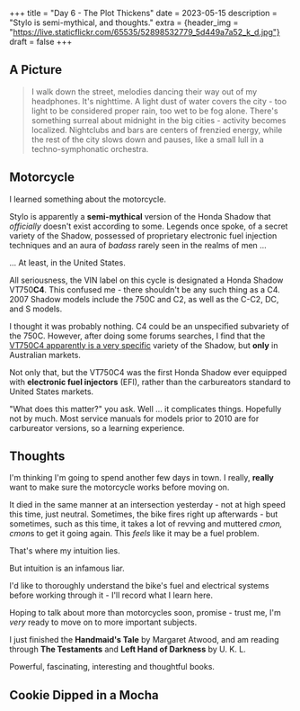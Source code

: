 +++
title = "Day 6 - The Plot Thickens"
date = 2023-05-15
description = "Stylo is semi-mythical, and thoughts."
extra = {header_img = "https://live.staticflickr.com/65535/52898532779_5d449a7a52_k_d.jpg"}
draft = false
+++

## A Picture

> I walk down the street, melodies dancing their way out of my headphones. It's nighttime. A light dust of water covers the city - too light to be considered proper rain, too wet to be fog alone. There's something surreal about midnight in the big cities - activity becomes localized. Nightclubs and bars are centers of frenzied energy, while the rest of the city slows down and pauses, like a small lull in a techno-symphonatic orchestra. 

<div class="gallery">
    <a href="https://live.staticflickr.com/65535/52898532779_5d449a7a52_k_d.jpg" data-ngthumb="https://live.staticflickr.com/65535/52898532779_46fc4b87fa_c_d.jpg"></a>
    <a href="https://live.staticflickr.com/65535/52901833948_ec59d0f3df_k_d.jpg" data-ngthumb="https://live.staticflickr.com/65535/52901833948_77bf966971_c_d.jpg"></a>
    <a href="https://live.staticflickr.com/65535/52900814952_bdc09f194a_k_d.jpg" data-ngthumb="https://live.staticflickr.com/65535/52900814952_fda0d08f21_c_d.jpg"></a>
</div>

## Motorcycle

I learned something about the motorcycle.

Stylo is apparently a **semi-mythical** version of the Honda Shadow that *officially* doesn't exist according to some. Legends once spoke, of a secret variety of the Shadow, possessed of proprietary electronic fuel injection techniques and an aura of *badass* rarely seen in the realms of men ...

... At least, in the United States.

All seriousness, the VIN label on this cycle is designated a Honda Shadow VT750**C4**. This confused me - there shouldn't be any such thing as a C4. 2007 Shadow models include the 750C and C2, as well as the C-C2, DC, and S models.

<div class="gallery">
    <a href="https://live.staticflickr.com/65535/52898815538_b3d7a3607e_k_d.jpg" data-ngthumb="https://live.staticflickr.com/65535/52898815538_98990efda3_c_d.jpg"></a>
</div>

I thought it was probably nothing. C4 could be an unspecified subvariety of the 750C. However, after doing some forums searches, I find that the [VT750C4 apparently is a very specific](https://hondashadowriders.proboards.com/thread/4960/help-needed-confusion) variety of the Shadow, but **only** in Australian markets. 

Not only that, but the VT750C4 was the first Honda Shadow ever equipped with **electronic fuel injectors** (EFI), rather than the carbureators standard to United States markets. 

"What does this matter?" you ask. Well ... it complicates things. Hopefully not by much. Most service manuals for models prior to 2010 are for carbureator versions, so a learning experience. 

## Thoughts

I'm thinking I'm going to spend another few days in town. I really, **really** want to make sure the motorcycle works before moving on. 

It died in the same manner at an intersection yesterday - not at high speed this time, just neutral. Sometimes, the bike fires right up afterwards - but sometimes, such as this time, it takes a lot of revving and muttered *cmon, cmon*s to get it going again. This *feels* like it may be a fuel problem. 

That's where my intuition lies.

But intuition is an infamous liar. 

I'd like to thoroughly understand the bike's fuel and electrical systems before working through it - I'll record what I learn here.

Hoping to talk about more than motorcycles soon, promise - trust me, I'm *very* ready to move on to more important subjects. 

I just finished the **Handmaid's Tale** by Margaret Atwood, and am reading through **The Testaments** and **Left Hand of Darkness** by U. K. L. 

Powerful, fascinating, interesting and thoughtful books. 

## Cookie Dipped in a Mocha

<div class="gallery">
    <a href="https://live.staticflickr.com/65535/52898815818_0d3d8b0189_k_d.jpg" data-ngthumb="https://live.staticflickr.com/65535/52898815818_98fe7be923_c_d.jpg"></a>
</div>